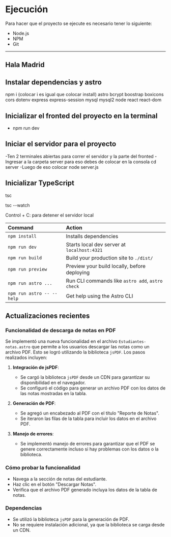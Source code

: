 # Ejecución

Para hacer que el proyecto se ejecute es necesario tener lo siguiente:

- Node.js
- NPM
- Git

---

## Hala Madrid

## Instalar dependencias y astro

npm i (colocar i es igual que colocar install) astro bcrypt boostrap boxicons cors dotenv express express-session mysql mysql2 node react react-dom

## Inicializar el fronted del proyecto en la terminal

- npm run dev

## Iniciar el servidor para el proyecto

-Ten 2 terminales abiertas para correr el servidor y la parte del fronted
-Ingresar a la carpeta server para eso debes de colocar en la consola cd server
-Luego de eso colocar node server.js

## Inicializar TypeScript

tsc

tsc --watch

Control + C: para detener el servidor local

| Command                   | Action                                           |
| :------------------------ | :----------------------------------------------- |
| `npm install`             | Installs dependencies                            |
| `npm run dev`             | Starts local dev server at `localhost:4321`      |
| `npm run build`           | Build your production site to `./dist/`          |
| `npm run preview`         | Preview your build locally, before deploying     |
| `npm run astro ...`       | Run CLI commands like `astro add`, `astro check` |
| `npm run astro -- --help` | Get help using the Astro CLI                     |

## Actualizaciones recientes

### Funcionalidad de descarga de notas en PDF

Se implementó una nueva funcionalidad en el archivo `Estudiantes-notas.astro` que permite a los usuarios descargar las notas como un archivo PDF. Esto se logró utilizando la biblioteca `jsPDF`. Los pasos realizados incluyen:

1. **Integración de jsPDF**:

   - Se cargó la biblioteca `jsPDF` desde un CDN para garantizar su disponibilidad en el navegador.
   - Se configuró el código para generar un archivo PDF con los datos de las notas mostradas en la tabla.

2. **Generación de PDF**:

   - Se agregó un encabezado al PDF con el título "Reporte de Notas".
   - Se iteraron las filas de la tabla para incluir los datos en el archivo PDF.

3. **Manejo de errores**:
   - Se implementó manejo de errores para garantizar que el PDF se genere correctamente incluso si hay problemas con los datos o la biblioteca.

### Cómo probar la funcionalidad

- Navega a la sección de notas del estudiante.
- Haz clic en el botón "Descargar Notas".
- Verifica que el archivo PDF generado incluya los datos de la tabla de notas.

### Dependencias

- Se utilizó la biblioteca `jsPDF` para la generación de PDF.
- No se requiere instalación adicional, ya que la biblioteca se carga desde un CDN.
